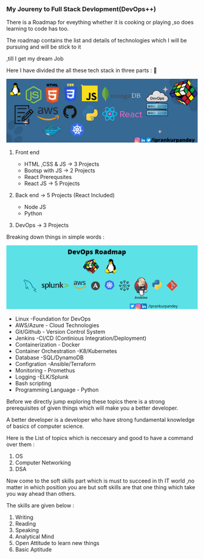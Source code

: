 ### My Joureny to Full Stack Devlopment(DevOps++)

There is a Roadmap for eveything whether it is cooking or playing ,so does learning to code has too.

The roadmap contains the list and details of technologies which I will be pursuing and will be stick to it

,till I get my dream Job

Here I have divided the all these tech stack in three parts : 🧵

![1653311472080.png](image/resources/1653311472080.png)

1. Front end

   - HTML ,CSS & JS -> 3 Projects
   - Bootsp with JS -> 2 Projects
   - React Prerequsites
   - React JS -> 5 Projects

2. Back end -> 5 Projects (React Included)

   - Node JS
   - Python

3. DevOps -> 3 Projects



Breaking down things in simple words :


![1653320130134.png](image/resources/1653320130134.png)

- Linux -Foundation for DevOps
- AWS/Azure - Cloud Technologies
- Git/Github - Version Control System
- Jenkins -CI/CD (Continious Integration/Deployment)
- Containerization - Docker
- Container Orchestration -K8/Kubernetes
- Database -SQL/DynamoDB
- Configration -Ansible/Terraform
- Monitoring - Promethus
- Logging -ELK/Splunk
- Bash scripting
- Programming Language - Python

Before we directly jump exploring these topics there is a strong prerequisites of given things which will make you a better developer.

A better developer is a developer who have strong fundamental knowledge of basics of computer science.

Here is the List of topics which is neccesary and good to have a command over them :

1. OS
2. Computer Networking
3. DSA

Now come to the soft skills part which is must to succeed in th IT world ,no matter in which position you are but soft skills are that one thing which take you way ahead than others.

The skills are given below :

1. Writing
2. Reading
3. Speaking
4. Analytical Mind
5. Open Attitude to learn new things
6. Basic Aptitude
